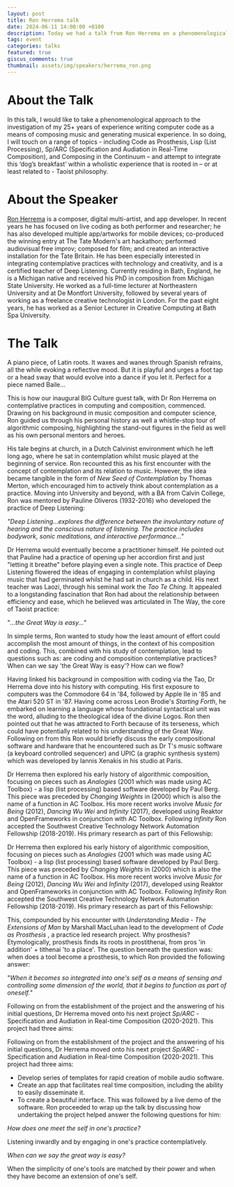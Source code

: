 ```yaml
---
layout: post
title: Ron Herrema talk
date: 2024-06-11 14:00:00 +0100
description: Today we had a talk from Ron Herrema on a phenomenological approach to writing computer code
tags: event
categories: talks
featured: true
giscus_comments: true
thumbnail: assets/img/speakers/herrema_ron.png
---
```


# About the Talk

In this talk, I would like to take a phenomenological approach to the investigation of my 25+ years of experience writing computer code as a means of composing music and generating musical experience. In so doing, I will touch on a range of topics - including Code as Prosthesis, Lisp (List Processing), Sp/ARC (Specification and Audiation in Real-Time Composition), and Composing in the Continuum – and attempt to integrate this ‘dog’s breakfast’ within a wholistic experience that is rooted in – or at least related to - Taoist philosophy.

# About the Speaker

[Ron Herrema](https://ronherrema.net/) is a composer, digital multi-artist, and app developer. In recent years he has focused on live coding as both performer and researcher; he has also developed multiple app/artworks for mobile devices; co-produced the winning entry at The Tate Modern's art hackathon; performed audiovisual free improv; composed for film; and created an interactive installation for the Tate Britain. He has been especially interested in integrating contemplative practices with technology and creativity, and is a certified teacher of Deep Listening.
Currently residing in Bath, England, he is a Michigan native and received his PhD in composition from Michigan State University. He worked as a full-time lecturer at Northeastern University and at De Montfort University, followed by several years of working as a freelance creative technologist in London. For the past eight years, he has worked as a Senior Lecturer in Creative Computing at Bath Spa University.

# The Talk

A piano piece, of Latin roots. It waxes and wanes through Spanish refrains, all the while evoking a reflective mood. But it is playful and urges a foot tap or a head sway that would evolve into a dance if you let it. Perfect for a piece named Baile...

This is how our inaugural BIG Culture guest talk, with Dr Ron Herrema on contemplative practices in computing and composition, commenced. Drawing on his background in music composition and computer science, Ron guided us through his personal history as well a whistle-stop tour of algorithmic composing, highlighting the stand-out figures in the field as well as his own personal mentors and heroes.

His tale begins at church, in a Dutch Calvinist environment which he left long ago, where he sat in contemplation whilst music played at the beginning of service. Ron recounted this as his first encounter with the concept of contemplation and its relation to music. However, the idea became tangible in the form of _New Seed of Contemplation_ by Thomas Merton, which encouraged him to actively think about contemplation as a practice. Moving into University and beyond, with a BA from Calvin College, Ron was mentored by Pauline Oliveros (1932-2016) who developed the practice of Deep Listening:

_"Deep Listening...explores the difference between the involuntary nature of hearing and the conscious nature of listening. The practice includes bodywork, sonic meditations, and interactive performance..."_

Dr Herrema would eventually become a practitioner himself. He pointed out that Pauline had a practice of opening up her accordion first and just "letting it breathe" before playing even a single note. This practice of Deep Listening flowered the ideas of engaging in contemplation whilst playing music that had germinated whilst he had sat in church as a child. His next teacher was Laozi, through his seminal work the _Tao Te Ching_. It appealed to a longstanding fascination that Ron had about the relationship between efficiency and ease, which he believed was articulated in The Way, the core of Taoist practice:

"_...the Great Way is easy..._"

In simple terms, Ron wanted to study how the least amount of effort could accomplish the most amount of things, in the context of his composition and coding. This, combined with his study of contemplation, lead to questions such as: are coding and composition contemplative practices? When can we say 'the Great Way is easy'? How can we flow?

Having linked his background in composition with coding via the Tao, Dr Herrema dove into his history with computing. His first exposure to computers was the Commodore 64 in '84, followed by Apple IIe in '85 and the Atari 520 ST in '87. Having come across Leon Brodie's _Starting Forth_, he embarked on learning a language whose foundational syntactical unit was the word, alluding to the theological idea of the divine Logos. Ron then pointed out that he was attracted to Forth because of its terseness, which could have potentially related to his understanding of the Great Way. Following on from this Ron would briefly discuss the early compositional software and hardware that he encountered such as Dr T's music software (a keyboard controlled sequencer) and UPIC (a graphic synthesis system) which was developed by Iannis Xenakis in his studio at Paris.

Dr Herrema then explored his early history of algorithmic composition, focusing on pieces such as _Analogies_ (2001 which was made using AC Toolbox) - a lisp (list processing) based software developed by Paul Berg. This piece was preceded by _Changing Weights_ in (2000) which is also the name of a function in AC Toolbox. His more recent works involve _Music for Being_ (2012), _Dancing Wu Wei_ and _Infinity_ (2017), developed using Reaktor and OpenFrameworks in conjunction with AC Toolbox. Following _Infinity_ Ron accepted the Southwest Creative Technology Network Automation Fellowship (2018-2019). His primary research as part of this Fellowship:

Dr Herrema then explored his early history of algorithmic composition, focusing on pieces such as _Analogies_ (2001 which was made using AC Toolbox) - a lisp (list processing) based software developed by Paul Berg. This piece was preceded by _Changing Weights_ in (2000) which is also the name of a function in AC Toolbox. His more recent works involve _Music for Being_ (2012), _Dancing Wu Wei_ and _Infinity_ (2017), developed using Reaktor and OpenFrameworks in conjunction with AC Toolbox. Following _Infinity_ Ron accepted the Southwest Creative Technology Network Automation Fellowship (2018-2019). His primary research as part of this Fellowship:

This, compounded by his encounter with _Understanding Media - The Extensions of Man_ by Marshall MacLuhan lead to the development of _Code as Prosthesis_ , a practice led research project. Why prosthesis? Etymologically, prosthesis finds its roots in prostithenai, from pros 'in addition' + tithenai 'to a place'. The question beneath the question was: when does a tool become a prosthesis, to which Ron provided the following answer:

"_When it becomes so integrated into one's self as a means of sensing and controlling some dimension of the world, that it begins to function as part of oneself._"

Following on from the establishment of the project and the answering of his initial questions, Dr Herrema moved onto his next project _Sp/ARC_ - Specification and Audiation in Real-time Composition (2020-2021). This project had three aims:

Following on from the establishment of the project and the answering of his initial questions, Dr Herrema moved onto his next project _Sp/ARC_ - Specification and Audiation in Real-time Composition (2020-2021). This project had three aims:

- Develop series of templates for rapid creation of mobile audio software.
- Create an app that facilitates real time composition, including the ability to easily disseminate it.
- To create a beautiful interface.
  This was followed by a live demo of the software. Ron proceeded to wrap up the talk by discussing how undertaking the project helped answer the following questions for him:

_How does one meet the self in one's practice?_

Listening inwardly and by engaging in one's practice contemplatively.

_When can we say the great way is easy?_

When the simplicity of one's tools are matched by their power and when they have become an extension of one's self.
